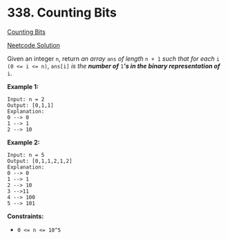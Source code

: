 # 338. Counting Bits

[Counting Bits](https://leetcode.com/problems/counting-bits/description/)

[Neetcode Solution](https://www.youtube.com/watch?v=RyBM56RIWrM)

Given an integer `n`, return <em>an array</em> `ans` <em>of length</em> `n + 1`
<em>such that for each</em> `i (0 <= i <= n)`, `ans[i]` <em>is the <b>number
of</b></em> `1`<em><b>'s in the binary representation of</b></em> `i`.

**Example 1:**

```
Input: n = 2
Output: [0,1,1]
Explanation:
0 --> 0
1 --> 1
2 --> 10
```

**Example 2:**

```
Input: n = 5
Output: [0,1,1,2,1,2]
Explanation:
0 --> 0
1 --> 1
2 --> 10
3 -->11
4 --> 100
5 --> 101
```

**Constraints:**

- `0 <= n <= 10^5`

